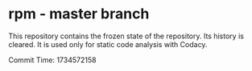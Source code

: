 # rpm - master branch

This repository contains the frozen state of the repository.
Its history is cleared. It is used only for static code
analysis with Codacy.

Commit Time: 1734572158